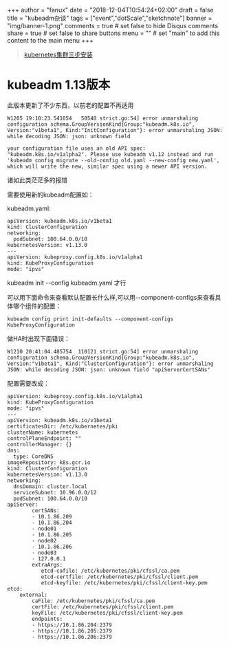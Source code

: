+++
author = "fanux"
date = "2018-12-04T10:54:24+02:00"
draft = false
title = "kubeadm杂谈"
tags = ["event","dotScale","sketchnote"]
banner = "img/banner-1.png"
comments = true     # set false to hide Disqus comments
share = true        # set false to share buttons
menu = ""           # set "main" to add this content to the main menu
+++

> [kubernetes集群三步安装](https://sealyun.com/pro/products/)

# kubeadm 1.13版本
此版本更新了不少东西，以前老的配置不再适用
```
W1205 19:10:23.541054   58540 strict.go:54] error unmarshaling configuration schema.GroupVersionKind{Group:"kubeadm.k8s.io", Version:"v1beta1", Kind:"InitConfiguration"}: error unmarshaling JSON: while decoding JSON: json: unknown field

```
<!--more-->

```
your configuration file uses an old API spec: "kubeadm.k8s.io/v1alpha2". Please use kubeadm v1.12 instead and run 'kubeadm config migrate --old-config old.yaml --new-config new.yaml', which will write the new, similar spec using a newer API version.
```
诸如此类茫茫多的报错

需要使用新的kubeadm配置如：

kubeadm.yaml:
```
apiVersion: kubeadm.k8s.io/v1beta1
kind: ClusterConfiguration
networking:
  podSubnet: 100.64.0.0/10
kubernetesVersion: v1.13.0
---
apiVersion: kubeproxy.config.k8s.io/v1alpha1
kind: KubeProxyConfiguration
mode: "ipvs"
```

kubeadm init --config kubeadm.yaml 才行

可以用下面命令来查看默认配置长什么样,可以用--component-configs来查看具体哪个组件的配置：

```
kubeadm config print init-defaults --component-configs KubeProxyConfiguration
```

做HA时出现下面错误：
```
W1210 20:41:04.485754  110121 strict.go:54] error unmarshaling configuration schema.GroupVersionKind{Group:"kubeadm.k8s.io", Version:"v1beta1", Kind:"ClusterConfiguration"}: error unmarshaling JSON: while decoding JSON: json: unknown field "apiServerCertSANs"
```

配置需要改成：
```
apiVersion: kubeproxy.config.k8s.io/v1alpha1
kind: KubeProxyConfiguration
mode: "ipvs"
---
apiVersion: kubeadm.k8s.io/v1beta1
certificatesDir: /etc/kubernetes/pki
clusterName: kubernetes
controlPlaneEndpoint: ""
controllerManager: {}
dns:
  type: CoreDNS
imageRepository: k8s.gcr.io
kind: ClusterConfiguration
kubernetesVersion: v1.13.0
networking:
  dnsDomain: cluster.local
  serviceSubnet: 10.96.0.0/12
  podSubnet: 100.64.0.0/10
apiServer:
        certSANs:
        - 10.1.86.209
        - 10.1.86.204
        - node01
        - 10.1.86.205
        - node02
        - 10.1.86.206
        - node03
        - 127.0.0.1
        extraArgs:
           etcd-cafile: /etc/kubernetes/pki/cfssl/ca.pem
           etcd-certfile: /etc/kubernetes/pki/cfssl/client.pem
           etcd-keyfile: /etc/kubernetes/pki/cfssl/client-key.pem
etcd:
    external:
        caFile: /etc/kubernetes/pki/cfssl/ca.pem
        certFile: /etc/kubernetes/pki/cfssl/client.pem
        keyFile: /etc/kubernetes/pki/cfssl/client-key.pem
        endpoints:
        - https://10.1.86.204:2379
        - https://10.1.86.205:2379
        - https://10.1.86.206:2379
```

